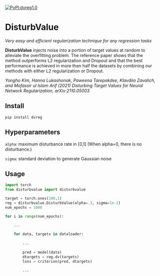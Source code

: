 [![PyPI:dvreg1.0](http://img.shields.io/badge/PyPI-dvreg1.0.-B31B1B.svg)](https://pypi.org/project/dvreg/)
# DisturbValue
*Very easy and efficient regularization technique for any regression tasks*

**DisturbValue** injects noise into a portion of target values at random to alleviate the overfitting problem. The reference paper shows that the method outperforms L2 regularization and Dropout and that the best performance is achieved in more than half the datasets by combining our methods with either L2 regularization or Dropout.

*Yongho Kim, Hanna Lukashonak, Paweena Tarepakdee, Klavdiia Zavalich, and Mofassir ul Islam Arif (2021) Disturbing Target Values for Neural Network Regularization, arXiv:2110.05003*

## Install
`pip install dvreg`

## Hyperparameters
`alpha`: maximum disturbance rate in [0,1] (When alpha=0, there is no disturbance.)

`sigma`: standard deviation to generate Gaussian noise

## Usage
```python
import torch
from disturbvalue import disturbvalue 

target = torch.ones(100,1)
reg = disturbvalue.DisturbValue(alpha=.3, sigma=1e-2)
num_epochs = 1000

for i in range(num_epochs):

    ...
    
    for data, targets in dataloader:
    
        ...
        
        pred = model(data)
        dtargets = reg.dv(targets)
        loss = criterion(pred, dtargets)
        
        ...
        
```
